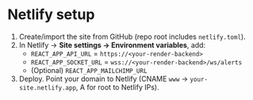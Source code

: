 # Netlify setup

1. Create/import the site from GitHub (repo root includes `netlify.toml`).
2. In Netlify → **Site settings → Environment variables**, add:
   - `REACT_APP_API_URL` = `https://<your-render-backend>`
   - `REACT_APP_SOCKET_URL` = `wss://<your-render-backend>/ws/alerts`
   - (Optional) `REACT_APP_MAILCHIMP_URL`
3. Deploy. Point your domain to Netlify (CNAME `www` → `your-site.netlify.app`, A for root to Netlify IPs).
